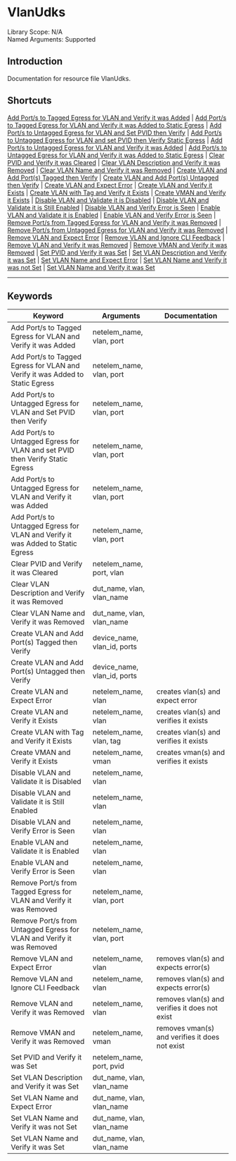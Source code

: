 # VlanUdks
Library Scope: N/A<br>
Named Arguments: Supported

## Introduction
Documentation for resource file VlanUdks.

## Shortcuts
[Add Port/s to Tagged Egress for VLAN and Verify it was Added](#Add_Port/s_to_Tagged_Egress_for_VLAN_and_Verify_it_was_Added) | [Add Port/s to Tagged Egress for VLAN and Verify it was Added to Static Egress](#Add_Port/s_to_Tagged_Egress_for_VLAN_and_Verify_it_was_Added_to_Static_Egress) | [Add Port/s to Untagged Egress for VLAN and Set PVID then Verify](#Add_Port/s_to_Untagged_Egress_for_VLAN_and_Set_PVID_then_Verify) | [Add Port/s to Untagged Egress for VLAN and set PVID then Verify Static Egress](#Add_Port/s_to_Untagged_Egress_for_VLAN_and_set_PVID_then_Verify_Static_Egress) | [Add Port/s to Untagged Egress for VLAN and Verify it was Added](#Add_Port/s_to_Untagged_Egress_for_VLAN_and_Verify_it_was_Added) | [Add Port/s to Untagged Egress for VLAN and Verify it was Added to Static Egress](#Add_Port/s_to_Untagged_Egress_for_VLAN_and_Verify_it_was_Added_to_Static_Egress) | [Clear PVID and Verify it was Cleared](#Clear_PVID_and_Verify_it_was_Cleared) | [Clear VLAN Description and Verify it was Removed](#Clear_VLAN_Description_and_Verify_it_was_Removed) | [Clear VLAN Name and Verify it was Removed](#Clear_VLAN_Name_and_Verify_it_was_Removed) | [Create VLAN and Add Port(s) Tagged then Verify](#Create_VLAN_and_Add_Port(s)_Tagged_then_Verify) | [Create VLAN and Add Port(s) Untagged then Verify](#Create_VLAN_and_Add_Port(s)_Untagged_then_Verify) | [Create VLAN and Expect Error](#Create_VLAN_and_Expect_Error) | [Create VLAN and Verify it Exists](#Create_VLAN_and_Verify_it_Exists) | [Create VLAN with Tag and Verify it Exists](#Create_VLAN_with_Tag_and_Verify_it_Exists) | [Create VMAN and Verify it Exists](#Create_VMAN_and_Verify_it_Exists) | [Disable VLAN and Validate it is Disabled](#Disable_VLAN_and_Validate_it_is_Disabled) | [Disable VLAN and Validate it is Still Enabled](#Disable_VLAN_and_Validate_it_is_Still_Enabled) | [Disable VLAN and Verify Error is Seen](#Disable_VLAN_and_Verify_Error_is_Seen) | [Enable VLAN and Validate it is Enabled](#Enable_VLAN_and_Validate_it_is_Enabled) | [Enable VLAN and Verify Error is Seen](#Enable_VLAN_and_Verify_Error_is_Seen) | [Remove Port/s from Tagged Egress for VLAN and Verify it was Removed](#Remove_Port/s_from_Tagged_Egress_for_VLAN_and_Verify_it_was_Removed) | [Remove Port/s from Untagged Egress for VLAN and Verify it was Removed](#Remove_Port/s_from_Untagged_Egress_for_VLAN_and_Verify_it_was_Removed) | [Remove VLAN and Expect Error](#Remove_VLAN_and_Expect_Error) | [Remove VLAN and Ignore CLI Feedback](#Remove_VLAN_and_Ignore_CLI_Feedback) | [Remove VLAN and Verify it was Removed](#Remove_VLAN_and_Verify_it_was_Removed) | [Remove VMAN and Verify it was Removed](#Remove_VMAN_and_Verify_it_was_Removed) | [Set PVID and Verify it was Set](#Set_PVID_and_Verify_it_was_Set) | [Set VLAN Description and Verify it was Set](#Set_VLAN_Description_and_Verify_it_was_Set) | [Set VLAN Name and Expect Error](#Set_VLAN_Name_and_Expect_Error) | [Set VLAN Name and Verify it was not Set](#Set_VLAN_Name_and_Verify_it_was_not_Set) | [Set VLAN Name and Verify it was Set](#Set_VLAN_Name_and_Verify_it_was_Set)
***

## Keywords
| Keyword | Arguments | Documentation |
|---------|-----------|---------------|
| <a name="Add_Port/s_to_Tagged_Egress_for_VLAN_and_Verify_it_was_Added"></a>Add Port/s to Tagged Egress for VLAN and Verify it was Added | netelem_name, vlan, port |  |
| <a name="Add_Port/s_to_Tagged_Egress_for_VLAN_and_Verify_it_was_Added_to_Static_Egress"></a>Add Port/s to Tagged Egress for VLAN and Verify it was Added to Static Egress | netelem_name, vlan, port |  |
| <a name="Add_Port/s_to_Untagged_Egress_for_VLAN_and_Set_PVID_then_Verify"></a>Add Port/s to Untagged Egress for VLAN and Set PVID then Verify | netelem_name, vlan, port |  |
| <a name="Add_Port/s_to_Untagged_Egress_for_VLAN_and_set_PVID_then_Verify_Static_Egress"></a>Add Port/s to Untagged Egress for VLAN and set PVID then Verify Static Egress | netelem_name, vlan, port |  |
| <a name="Add_Port/s_to_Untagged_Egress_for_VLAN_and_Verify_it_was_Added"></a>Add Port/s to Untagged Egress for VLAN and Verify it was Added | netelem_name, vlan, port |  |
| <a name="Add_Port/s_to_Untagged_Egress_for_VLAN_and_Verify_it_was_Added_to_Static_Egress"></a>Add Port/s to Untagged Egress for VLAN and Verify it was Added to Static Egress | netelem_name, vlan, port |  |
| <a name="Clear_PVID_and_Verify_it_was_Cleared"></a>Clear PVID and Verify it was Cleared | netelem_name, port, vlan |  |
| <a name="Clear_VLAN_Description_and_Verify_it_was_Removed"></a>Clear VLAN Description and Verify it was Removed | dut_name, vlan, vlan_name |  |
| <a name="Clear_VLAN_Name_and_Verify_it_was_Removed"></a>Clear VLAN Name and Verify it was Removed | dut_name, vlan, vlan_name |  |
| <a name="Create_VLAN_and_Add_Port(s)_Tagged_then_Verify"></a>Create VLAN and Add Port(s) Tagged then Verify | device_name, vlan_id, ports |  |
| <a name="Create_VLAN_and_Add_Port(s)_Untagged_then_Verify"></a>Create VLAN and Add Port(s) Untagged then Verify | device_name, vlan_id, ports |  |
| <a name="Create_VLAN_and_Expect_Error"></a>Create VLAN and Expect Error | netelem_name, vlan | creates vlan(s) and expect error |
| <a name="Create_VLAN_and_Verify_it_Exists"></a>Create VLAN and Verify it Exists | netelem_name, vlan | creates vlan(s) and verifies it exists |
| <a name="Create_VLAN_with_Tag_and_Verify_it_Exists"></a>Create VLAN with Tag and Verify it Exists | netelem_name, vlan, tag | creates vlan(s) and verifies it exists |
| <a name="Create_VMAN_and_Verify_it_Exists"></a>Create VMAN and Verify it Exists | netelem_name, vman | creates vman(s) and verifies it exists |
| <a name="Disable_VLAN_and_Validate_it_is_Disabled"></a>Disable VLAN and Validate it is Disabled | netelem_name, vlan |  |
| <a name="Disable_VLAN_and_Validate_it_is_Still_Enabled"></a>Disable VLAN and Validate it is Still Enabled | netelem_name, vlan |  |
| <a name="Disable_VLAN_and_Verify_Error_is_Seen"></a>Disable VLAN and Verify Error is Seen | netelem_name, vlan |  |
| <a name="Enable_VLAN_and_Validate_it_is_Enabled"></a>Enable VLAN and Validate it is Enabled | netelem_name, vlan |  |
| <a name="Enable_VLAN_and_Verify_Error_is_Seen"></a>Enable VLAN and Verify Error is Seen | netelem_name, vlan |  |
| <a name="Remove_Port/s_from_Tagged_Egress_for_VLAN_and_Verify_it_was_Removed"></a>Remove Port/s from Tagged Egress for VLAN and Verify it was Removed | netelem_name, vlan, port |  |
| <a name="Remove_Port/s_from_Untagged_Egress_for_VLAN_and_Verify_it_was_Removed"></a>Remove Port/s from Untagged Egress for VLAN and Verify it was Removed | netelem_name, vlan, port |  |
| <a name="Remove_VLAN_and_Expect_Error"></a>Remove VLAN and Expect Error | netelem_name, vlan | removes vlan(s) and expects error(s) |
| <a name="Remove_VLAN_and_Ignore_CLI_Feedback"></a>Remove VLAN and Ignore CLI Feedback | netelem_name, vlan | removes vlan(s) and expects error(s) |
| <a name="Remove_VLAN_and_Verify_it_was_Removed"></a>Remove VLAN and Verify it was Removed | netelem_name, vlan | removes vlan(s) and verifies it does not exist |
| <a name="Remove_VMAN_and_Verify_it_was_Removed"></a>Remove VMAN and Verify it was Removed | netelem_name, vman | removes vman(s) and verifies it does not exist |
| <a name="Set_PVID_and_Verify_it_was_Set"></a>Set PVID and Verify it was Set | netelem_name, port, pvid |  |
| <a name="Set_VLAN_Description_and_Verify_it_was_Set"></a>Set VLAN Description and Verify it was Set | dut_name, vlan, vlan_name |  |
| <a name="Set_VLAN_Name_and_Expect_Error"></a>Set VLAN Name and Expect Error | dut_name, vlan, vlan_name |  |
| <a name="Set_VLAN_Name_and_Verify_it_was_not_Set"></a>Set VLAN Name and Verify it was not Set | dut_name, vlan, vlan_name |  |
| <a name="Set_VLAN_Name_and_Verify_it_was_Set"></a>Set VLAN Name and Verify it was Set | dut_name, vlan, vlan_name |  |
